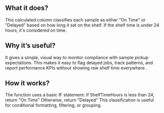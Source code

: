 ## What it does?
This calculated column classifies each sample as either "On Time" or "Delayed" based on how long it sat on the shelf. If the shelf time is under 24 hours, it's considered on time.

## Why it’s useful?
It gives a simple, visual way to monitor compliance with sample pickup expectations. This makes it easy to flag delayed jobs, track patterns, and report performance KPIs without showing raw shelf time everywhere .

## How it works?
The function uses a basic IF statement:
If ShelfTimeHours is less than 24, return "On Time"
Otherwise, return "Delayed"
This classification is useful for conditional formatting, filtering, or grouping.
